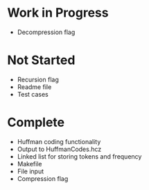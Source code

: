 # Work in Progress
- Decompression flag

# Not Started
- Recursion flag
- Readme file
- Test cases

# Complete
- Huffman coding functionality
- Output to HuffmanCodes.hcz
- Linked list for storing tokens and frequency
- Makefile
- File input
- Compression flag
